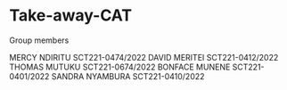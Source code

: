 # Take-away-CAT
Group members 






MERCY NDIRITU           SCT221-0474/2022
DAVID MERITEI           SCT221-0412/2022
THOMAS MUTUKU           SCT221-0674/2022
BONFACE MUNENE          SCT221-0401/2022
SANDRA NYAMBURA         SCT221-0410/2022
